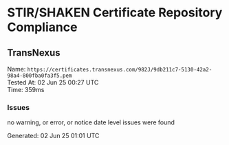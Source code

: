 # STIR/SHAKEN Certificate Repository Compliance

## TransNexus

Name: `https://certificates.transnexus.com/982J/9db211c7-5130-42a2-98a4-800fba0fa3f5.pem`\
Tested At: 02 Jun 25 00:27 UTC\
Time: 359ms

### Issues

no warning, or error, or notice date level issues were found

Generated: 02 Jun 25 01:01 UTC